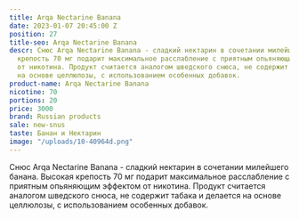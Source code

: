 ```yaml
---
title: Arqa Nectarine Banana
date: 2023-01-07 20:45:00 Z
position: 27
title-seo: Arqa Nectarine Banana
descr: Снюс Arqa Nectarine Banana - сладкий нектарин в сочетании милейшего банана.  Высокая
  крепость 70 мг подарит максимальное расслабление с приятным опьяняющим эффектом
  от никотина. Продукт считается аналогом шведского снюса, не содержит табака и делается
  на основе целлюлозы, с использованием особенных добавок.
product-name: Arqa Nectarine Banana
nicotine: 70
portions: 20
price: 3000
brand: Russian products
sale: new-snus
taste: Банан и Нектарин
image: "/uploads/10-40964d.png"
---
```


Снюс Arqa Nectarine Banana - сладкий нектарин в сочетании милейшего банана.  Высокая крепость 70 мг подарит максимальное расслабление с приятным опьяняющим эффектом от никотина. Продукт считается аналогом шведского снюса, не содержит табака и делается на основе целлюлозы, с использованием особенных добавок.
